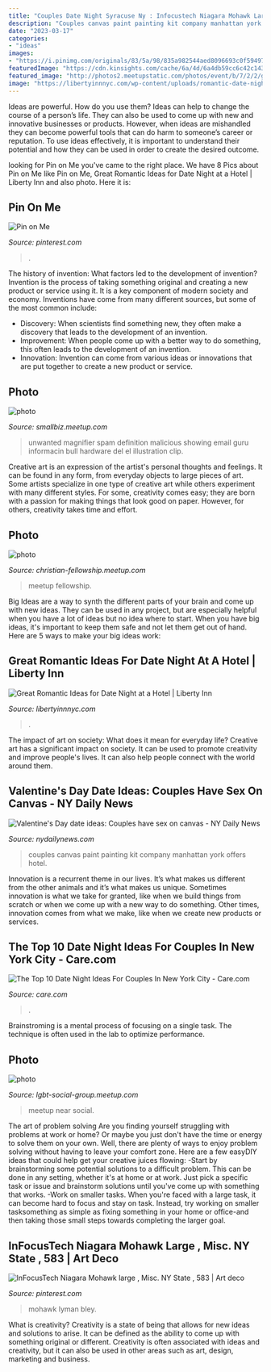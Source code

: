 ```yaml
---
title: "Couples Date Night Syracuse Ny : Infocustech Niagara Mohawk Large , Misc. Ny State , 583"
description: "Couples canvas paint painting kit company manhattan york offers hotel"
date: "2023-03-17"
categories:
- "ideas"
images:
- "https://i.pinimg.com/originals/83/5a/98/835a982544aed8096693c0f594976092.jpg"
featuredImage: "https://cdn.kinsights.com/cache/6a/4d/6a4db59cc6c42c143b9828e4d570bac3.jpg"
featured_image: "http://photos2.meetupstatic.com/photos/event/b/7/2/2/global_374266882.jpeg"
image: "https://libertyinnnyc.com/wp-content/uploads/romantic-date-night-hotel-jacuzzi-l1.jpg"
---
```



Ideas are powerful. How do you use them?
Ideas can help to change the course of a person’s life. They can also be used to come up with new and innovative businesses or products. However, when ideas are mishandled they can become powerful tools that can do harm to someone’s career or reputation. To use ideas effectively, it is important to understand their potential and how they can be used in order to create the desired outcome.

	

		
looking for Pin on Me you've came to the right place. We have 8 Pics about Pin on Me like Pin on Me, Great Romantic Ideas for Date Night at a Hotel | Liberty Inn and also photo. Here it is:
		
    
## Pin On Me

<img loading=lazy src="https://i.pinimg.com/736x/c3/ef/b0/c3efb06eaafb3a0fa04ffe31149fc623--formal-dates.jpg" onerror="this.onerror=null;this.src='https://tse1.mm.bing.net/th?id=OIP.2CtOuxNCw1MPgD0I2UHbkwHaJ3&amp;pid=15.1';" alt="Pin on Me">

_Source: pinterest.com_

>. 

	

The history of invention: What factors led to the development of invention?
Invention is the process of taking something original and creating a new product or service using it. It is a key component of modern society and economy. Inventions have come from many different sources, but some of the most common include: 
- Discovery: When scientists find something new, they often make a discovery that leads to the development of an invention. 
- Improvement: When people come up with a better way to do something, this often leads to the development of an invention. 
- Innovation: Invention can come from various ideas or innovations that are put together to create a new product or service.

    
## Photo

<img loading=lazy src="http://photos2.meetupstatic.com/photos/event/b/7/2/2/global_374266882.jpeg" onerror="this.onerror=null;this.src='https://tse4.mm.bing.net/th?id=OIP.Kv0f-KrsuSLbXpkqrnY7dQAAAA&amp;pid=15.1';" alt="photo">

_Source: smallbiz.meetup.com_

>unwanted magnifier spam definition malicious showing email guru informacin bull hardware del el illustration clip. 

	

Creative art is an expression of the artist's personal thoughts and feelings. It can be found in any form, from everyday objects to large pieces of art. Some artists specialize in one type of creative art while others experiment with many different styles. For some, creativity comes easy; they are born with a passion for making things that look good on paper. However, for others, creativity takes time and effort.

    
## Photo

<img loading=lazy src="http://photos3.meetupstatic.com/photos/event/8/4/1/4/global_322113812.jpeg" onerror="this.onerror=null;this.src='https://tse1.mm.bing.net/th?id=OIP.FWotxENDvP1aAqEEd-19uwAAAA&amp;pid=15.1';" alt="photo">

_Source: christian-fellowship.meetup.com_

>meetup fellowship. 

	

Big Ideas are a way to synth the different parts of your brain and come up with new ideas. They can be used in any project, but are especially helpful when you have a lot of ideas but no idea where to start. When you have big ideas, it's important to keep them safe and not let them get out of hand. Here are 5 ways to make your big ideas work: 

    
## Great Romantic Ideas For Date Night At A Hotel | Liberty Inn

<img loading=lazy src="https://libertyinnnyc.com/wp-content/uploads/romantic-date-night-hotel-jacuzzi-l1.jpg" onerror="this.onerror=null;this.src='https://tse3.mm.bing.net/th?id=OIP.AQ2TgSWDlq_TX2-suyxLJgHaDF&amp;pid=15.1';" alt="Great Romantic Ideas for Date Night at a Hotel | Liberty Inn">

_Source: libertyinnnyc.com_

>. 

	

The impact of art on society: What does it mean for everyday life?
Creative art has a significant impact on society. It can be used to promote creativity and improve people's lives. It can also help people connect with the world around them.

    
## Valentine&#039;s Day Date Ideas: Couples Have Sex On Canvas - NY Daily News

<img loading=lazy src="http://assets.nydailynews.com/polopoly_fs/1.1605767.1391789556!/img/httpImage/image.jpg_gen/derivatives/article_750/sexy-painting-sessions.jpg" onerror="this.onerror=null;this.src='https://tse4.mm.bing.net/th?id=OIP.ijeUWOYttWE1rgPlGp9B8AHaE8&amp;pid=15.1';" alt="Valentine&#039;s Day date ideas: Couples have sex on canvas - NY Daily News">

_Source: nydailynews.com_

>couples canvas paint painting kit company manhattan york offers hotel. 

	

Innovation is a recurrent theme in our lives. It’s what makes us different from the other animals and it’s what makes us unique. Sometimes innovation is what we take for granted, like when we build things from scratch or when we come up with a new way to do something. Other times, innovation comes from what we make, like when we create new products or services.

    
## The Top 10 Date Night Ideas For Couples In New York City - Care.com

<img loading=lazy src="https://cdn.kinsights.com/cache/6a/4d/6a4db59cc6c42c143b9828e4d570bac3.jpg" onerror="this.onerror=null;this.src='https://tse1.mm.bing.net/th?id=OIP.6TEZWaSKLk4oYen2vL7gigHaD4&amp;pid=15.1';" alt="The Top 10 Date Night Ideas For Couples In New York City - Care.com">

_Source: care.com_

>. 

	

Brainstroming is a mental process of focusing on a single task. The technique is often used in the lab to optimize performance.

    
## Photo

<img loading=lazy src="http://photos4.meetupstatic.com/photos/event/5/b/7/4/global_323903412.jpeg" onerror="this.onerror=null;this.src='https://tse2.mm.bing.net/th?id=OIP.aSBxIoux-AvDAC3A857SHgAAAA&amp;pid=15.1';" alt="photo">

_Source: lgbt-social-group.meetup.com_

>meetup near social. 

	

The art of problem solving
Are you finding yourself struggling with problems at work or home? Or maybe you just don't have the time or energy to solve them on your own. Well, there are plenty of ways to enjoy problem solving without having to leave your comfort zone. Here are a few easyDIY ideas that could help get your creative juices flowing: 
-Start by brainstorming some potential solutions to a difficult problem. This can be done in any setting, whether it's at home or at work. Just pick a specific task or issue and brainstorm solutions until you've come up with something that works. 
-Work on smaller tasks. When you're faced with a large task, it can become hard to focus and stay on task. Instead, try working on smaller tasksomething as simple as fixing something in your home or office-and then taking those small steps towards completing the larger goal.

    
## InFocusTech Niagara Mohawk Large , Misc. NY State , 583 | Art Deco

<img loading=lazy src="https://i.pinimg.com/originals/83/5a/98/835a982544aed8096693c0f594976092.jpg" onerror="this.onerror=null;this.src='https://tse4.mm.bing.net/th?id=OIP.hUb6dkw5SoCvkFMD8HaMDwHaFO&amp;pid=15.1';" alt="InFocusTech Niagara Mohawk large , Misc. NY State , 583 | Art deco">

_Source: pinterest.com_

>mohawk lyman bley. 

	

What is creativity?
Creativity is a state of being that allows for new ideas and solutions to arise. It can be defined as the ability to come up with something original or different. Creativity is often associated with ideas and creativity, but it can also be used in other areas such as art, design, marketing and business.

